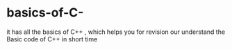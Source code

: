 # basics-of-C-
it has all the basics of C++ , which helps you for revision our understand the Basic code of C++ in short time 
